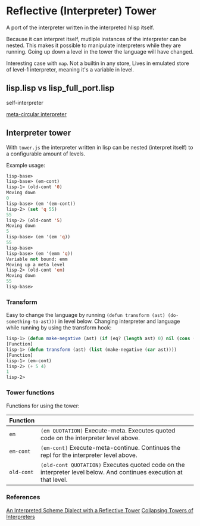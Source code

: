 # Reflective (Interpreter) Tower

A port of the interpreter written in the interpreted hlisp itself.

Because it can interpret itself, mutliple instances of the interpreter can be nested.
This makes it possible to manipulate interpreters while they are running. Going up down a level in the tower the language will have changed.

Interesting case with `map`. Not a builtin in any store, Lives in emulated store of level-1 interpreter, meaning it's a variable in level.

## lisp.lisp vs lisp_full_port.lisp

self-interpreter

[meta-circular interpreter](https://en.wikipedia.org/wiki/Meta-circular_evaluator)

## Interpreter tower

With `tower.js` the interpreter written in lisp can be nested (interpret itself) to a configurable amount of levels.

Example usage:
```lisp
lisp-base> 
lisp-base> (em-cont)
lisp-1> (old-cont '0)
Moving down
0
lisp-base> (em '(em-cont))
lisp-2> (set 'q 55)
55
lisp-2> (old-cont '5)
Moving down
5
lisp-base> (em '(em 'q))
55
lisp-base> 
lisp-base> (em '(emm 'q))
Variable not bound: emm
Moving up a meta level
lisp-2> (old-cont 'em)
Moving down
55
lisp-base> 
```

### Transform

Easy to change the language by running `(defun transform (ast) (do-something-to-ast)))` in level below.
Changing interpreter and language while running by using the transform hook:
```lisp
lisp-1> (defun make-negative (ast) (if (eq? (length ast) 0) nil (cons (if (eq? (car ast) "+") "-" (car ast)) (make-negative (cdr ast)))))
[Function]
lisp-1> (defun transform (ast) (list (make-negative (car ast))))
[Function]
lisp-1> (em-cont)
lisp-2> (+ 5 4)
1
lisp-2> 
```

### Tower functions

Functions for using the tower:

| Function |   |
|----------|---|
| `em`      | `(em QUOTATION)` Execute-meta. Executes quoted code on the interpreter level above. |
| `em-cont`      | `(em-cont)` Execute-meta-continue. Continues the repl for the interpreter level above. |
| `old-cont`      | `(old-cont QUOTATION)` Executes quoted code on the interpreter level below. And continues execution at that level. |


### References

[An Interpreted Scheme Dialect with a Reflective Tower](http://cs242.stanford.edu/f17/assets/projects/2017/stbarnes.pdf)
[Collapsing Towers of Interpreters](http://lampwww.epfl.ch/~amin/pub/collapsing-towers.pdf)